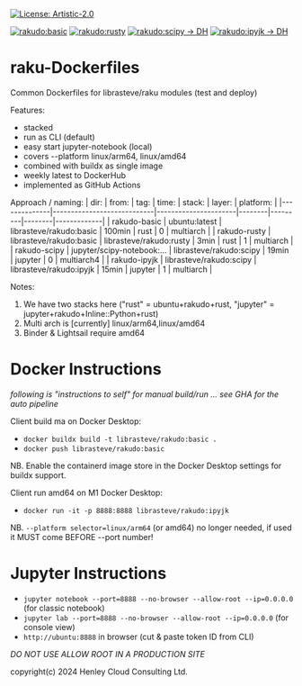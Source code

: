[![License: Artistic-2.0](https://img.shields.io/badge/License-Artistic%202.0-0298c3.svg)](https://opensource.org/licenses/Artistic-2.0)

[![rakudo:basic](https://github.com/librasteve/raku-Dockerfiles/actions/workflows/basic-ma-weekly.yaml/badge.svg)](https://github.com/librasteve/raku-Dockerfiles/actions/workflows/basic-ma-weekly.yaml)
[![rakudo:rusty](https://github.com/librasteve/raku-Dockerfiles/actions/workflows/rusty-ma-weekly.yaml/badge.svg)](https://github.com/librasteve/raku-Dockerfiles/actions/workflows/rusty-ma-weekly.yaml)
[![rakudo:scipy -> DH](https://github.com/librasteve/raku-Dockerfiles/actions/workflows/scipy-ma-weekly.yaml/badge.svg)](https://github.com/librasteve/raku-Dockerfiles/actions/workflows/scipy-ma-weekly.yaml)
[![rakudo:ipyjk -> DH](https://github.com/librasteve/raku-Dockerfiles/actions/workflows/ipyjk-ma-weekly.yaml/badge.svg)](https://github.com/librasteve/raku-Dockerfiles/actions/workflows/ipyjk-ma-weekly.yaml)

# raku-Dockerfiles
Common Dockerfiles for librasteve/raku modules (test and deploy)

Features:
* stacked
* run as CLI (default)
* easy start jupyter-notebook (local)
* covers --platform linux/arm64, linux/amd64
* combined with buildx as single image
* weekly latest to DockerHub
* implemented as GitHub Actions

Approach / naming:
| dir:         | from:                      | tag:                 | time:  | stack:  | layer: | platform:   |
|--------------|----------------------------|----------------------|--------|---------|--------|-------------|
| rakudo-basic | ubuntu:latest              | librasteve/rakudo:basic | 100min | rust    |    0   |  multiarch  |
| rakudo-rusty | librasteve/rakudo:basic       | librasteve/rakudo:rusty |   3min | rust    |    1   |  multiarch  |
| rakudo-scipy | jupyter/scipy-notebook:... | librasteve/rakudo:scipy |  19min | jupyter |    0   | multiarch4 |
| rakudo-ipyjk | librasteve/rakudo:scipy       | librasteve/rakudo:ipyjk |  15min | jupyter |    1   | multiarch |

Notes:
1. We have two stacks here ("rust" = ubuntu+rakudo+rust, "jupyter" = jupyter+rakudo+Inline::Python+rust)
2. Multi arch is [currently] linux/arm64,linux/amd64
3. Binder & Lightsail require amd64

# Docker Instructions

_following is "instructions to self" for manual build/run ... see GHA for the auto pipeline_

Client build ma on Docker Desktop:

* ```docker buildx build -t librasteve/rakudo:basic .```
* ```docker push librasteve/rakudo:basic```

NB. Enable the containerd image store in the Docker Desktop settings for buildx support.

Client run amd64 on M1 Docker Desktop:

* ```docker run -it -p 8888:8888 librasteve/rakudo:ipyjk```

NB. `--platform selector=linux/arm64` (or amd64) no longer needed, if used it MUST come BEFORE --port number!

# Jupyter Instructions

* ```jupyter notebook --port=8888 --no-browser --allow-root --ip=0.0.0.0``` (for classic notebook)
* ```jupyter lab --port=8888 --no-browser --allow-root --ip=0.0.0.0``` (for console view)
* ```http://ubuntu:8888``` in browser (cut & paste token ID from CLI)

*DO NOT USE ALLOW ROOT IN A PRODUCTION SITE*

copyright(c) 2024 Henley Cloud Consulting Ltd.

